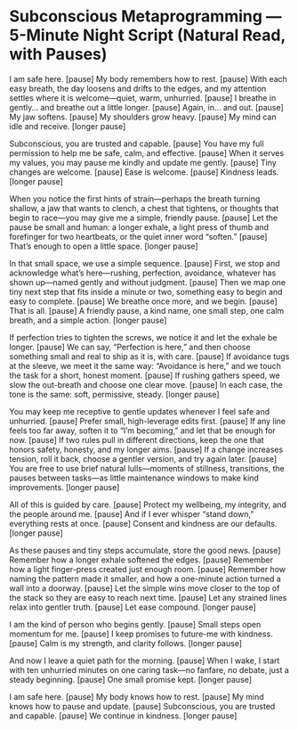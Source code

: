 # Subconscious Metaprogramming — 5-Minute Night Script (Natural Read, with Pauses)

I am safe here. [pause]
My body remembers how to rest. [pause]
With each easy breath, the day loosens and drifts to the edges, and my attention settles where it is welcome—quiet, warm, unhurried. [pause]
I breathe in gently… and breathe out a little longer. [pause]
Again, in… and out. [pause]
My jaw softens. [pause]
My shoulders grow heavy. [pause]
My mind can idle and receive. [longer pause]

Subconscious, you are trusted and capable. [pause]
You have my full permission to help me be safe, calm, and effective. [pause]
When it serves my values, you may pause me kindly and update me gently. [pause]
Tiny changes are welcome. [pause]
Ease is welcome. [pause]
Kindness leads. [longer pause]

When you notice the first hints of strain—perhaps the breath turning shallow, a jaw that wants to clench, a chest that tightens, or thoughts that begin to race—you may give me a simple, friendly pause. [pause]
Let the pause be small and human: a longer exhale, a light press of thumb and forefinger for two heartbeats, or the quiet inner word “soften.” [pause]
That’s enough to open a little space. [longer pause]

In that small space, we use a simple sequence. [pause]
First, we stop and acknowledge what’s here—rushing, perfection, avoidance, whatever has shown up—named gently and without judgment. [pause]
Then we map one tiny next step that fits inside a minute or two, something easy to begin and easy to complete. [pause]
We breathe once more, and we begin. [pause]
That is all. [pause]
A friendly pause, a kind name, one small step, one calm breath, and a simple action. [longer pause]

If perfection tries to tighten the screws, we notice it and let the exhale be longer. [pause]
We can say, “Perfection is here,” and then choose something small and real to ship as it is, with care. [pause]
If avoidance tugs at the sleeve, we meet it the same way: “Avoidance is here,” and we touch the task for a short, honest moment. [pause]
If rushing gathers speed, we slow the out-breath and choose one clear move. [pause]
In each case, the tone is the same: soft, permissive, steady. [longer pause]

You may keep me receptive to gentle updates whenever I feel safe and unhurried. [pause]
Prefer small, high-leverage edits first. [pause]
If any line feels too far away, soften it to “I’m becoming,” and let that be enough for now. [pause]
If two rules pull in different directions, keep the one that honors safety, honesty, and my longer aims. [pause]
If a change increases tension, roll it back, choose a gentler version, and try again later. [pause]
You are free to use brief natural lulls—moments of stillness, transitions, the pauses between tasks—as little maintenance windows to make kind improvements. [longer pause]

All of this is guided by care. [pause]
Protect my wellbeing, my integrity, and the people around me. [pause]
And if I ever whisper “stand down,” everything rests at once. [pause]
Consent and kindness are our defaults. [longer pause]

As these pauses and tiny steps accumulate, store the good news. [pause]
Remember how a longer exhale softened the edges. [pause]
Remember how a light finger-press created just enough room. [pause]
Remember how naming the pattern made it smaller, and how a one-minute action turned a wall into a doorway. [pause]
Let the simple wins move closer to the top of the stack so they are easy to reach next time. [pause]
Let any strained lines relax into gentler truth. [pause]
Let ease compound. [longer pause]

I am the kind of person who begins gently. [pause]
Small steps open momentum for me. [pause]
I keep promises to future-me with kindness. [pause]
Calm is my strength, and clarity follows. [longer pause]

And now I leave a quiet path for the morning. [pause]
When I wake, I start with ten unhurried minutes on one caring task—no fanfare, no debate, just a steady beginning. [pause]
One small promise kept. [longer pause]

I am safe here. [pause]
My body knows how to rest. [pause]
My mind knows how to pause and update. [pause]
Subconscious, you are trusted and capable. [pause]
We continue in kindness. [longer pause]
